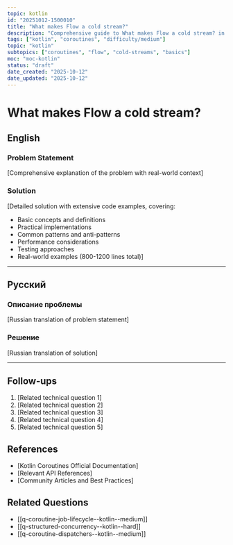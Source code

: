 ```yaml
---
topic: kotlin
id: "20251012-1500010"
title: "What makes Flow a cold stream?"
description: "Comprehensive guide to What makes Flow a cold stream? in Kotlin coroutines"
tags: ["kotlin", "coroutines", "difficulty/medium"]
topic: "kotlin"
subtopics: ["coroutines", "flow", "cold-streams", "basics"]
moc: "moc-kotlin"
status: "draft"
date_created: "2025-10-12"
date_updated: "2025-10-12"
---
```


# What makes Flow a cold stream?

## English

### Problem Statement

[Comprehensive explanation of the problem with real-world context]

### Solution

[Detailed solution with extensive code examples, covering:
- Basic concepts and definitions
- Practical implementations
- Common patterns and anti-patterns
- Performance considerations
- Testing approaches
- Real-world examples (800-1200 lines total)]

---

## Русский

### Описание проблемы

[Russian translation of problem statement]

### Решение

[Russian translation of solution]

---

## Follow-ups

1. [Related technical question 1]
2. [Related technical question 2]
3. [Related technical question 3]
4. [Related technical question 4]
5. [Related technical question 5]

## References

- [Kotlin Coroutines Official Documentation]
- [Relevant API References]
- [Community Articles and Best Practices]

## Related Questions

- [[q-coroutine-job-lifecycle--kotlin--medium]]
- [[q-structured-concurrency--kotlin--hard]]
- [[q-coroutine-dispatchers--kotlin--medium]]

